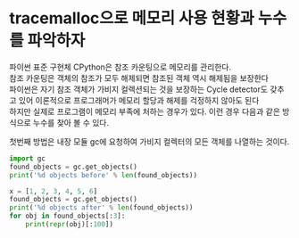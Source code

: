 # tracemalloc으로 메모리 사용 현황과 누수를 파악하자

파이썬 표준 구현체 CPython은 참조 카운팅으로 메모리를 관리한다. <br>
참조 카운팅은 객체의 참조가 모두 해제되면 참조된 객체 역시 해제됨을 보장한다 <br>
파이썬은 자기 참조 객체가 가비지 컬렉션되는 것을 보장하는 Cycle detector도 갖추고 있어 이론적으로 프로그래머가 메모리 할당과 해제를 걱정하지 않아도 된다 <br>
하지만 실제로 프로그램이 메모리 부족에 처하는 경우가 있다. 이런 경우 다음과 같은 방식으로 누수를 찾아 볼 수 있다. <br>

첫번째 방법은 내장 모듈 gc에 요청하여 가비지 컬렉터의 모든 객체를 나열하는 것이다.
```py
import gc
found_objects = gc.get_objects()
print('%d objects before' % len(found_objects))

x = [1, 2, 3, 4, 5, 6]
found_objects = gc.get_objects()
print('%d objects after' % len(found_objects))
for obj in found_objects[:3]:
    print(repr(obj)[:100])
```